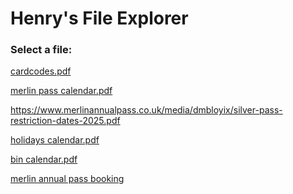 # Henry's File Explorer
### Select a file:
<a href="cardcodes.pdf">cardcodes.pdf</a>

<a href="merlin pass calendar.pdf">merlin pass calendar.pdf</a>

<a href="new merlin pass calendar.">https://www.merlinannualpass.co.uk/media/dmbloyix/silver-pass-restriction-dates-2025.pdf</a>

<a href="holidays calendar.pdf">holidays calendar.pdf</a>

<a href="bin calendar.pdf">bin calendar.pdf</a>

<a href="https://www.merlinannualpass.co.uk/prebook/manage-trips/">merlin annual pass booking</a>
